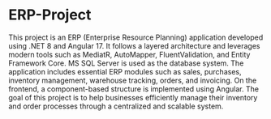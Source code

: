 # ERP-Project
This project is an ERP (Enterprise Resource Planning) application developed using .NET 8 and Angular 17. It follows a layered architecture and leverages modern tools such as MediatR, AutoMapper, FluentValidation, and Entity Framework Core. MS SQL Server is used as the database system. The application includes essential ERP modules such as sales, purchases, inventory management, warehouse tracking, orders, and invoicing. On the frontend, a component-based structure is implemented using Angular. The goal of this project is to help businesses efficiently manage their inventory and order processes through a centralized and scalable system.
